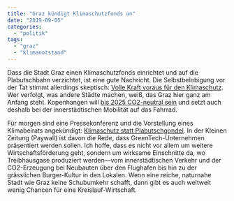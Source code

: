 ```yaml
---
title: "Graz kündigt Klimaschutzfonds an"
date: "2019-09-05"
categories: 
  - "politik"
tags: 
  - "graz"
  - "klimanotstand"
---
```


Dass die Stadt Graz einen Klimaschutzfonds einrichtet und auf die Plabutschbahn verzichtet, ist eine gute Nachricht. Die Selbstbelobigung vor der Tat stimmt allerdings skeptisch: [Volle Kraft voraus für den Klimaschutz](https://www.ots.at/presseaussendung/OTS_20190904_OTS0162/volle-kraft-voraus-fuer-den-klimaschutz-anhaenge). Wer verfolgt, was andere Städte machen, weiß, das Graz hier ganz am Anfang steht. Kopenhangen will [bis 2025 CO2-neutral sein](https://international.kk.dk/artikel/carbon-neutral-capital) und setzt auch deshalb bei der innerstädtischen Mobilität auf das Fahrrad.

Für morgen sind eine Pressekonferenz und die Vorstellung eines Klimabeirats angekündigt: [Klimaschutz statt Plabutschgondel](https://steiermark.orf.at/stories/3011403/). In der Kleinen Zeitung (Paywall) ist davon die Rede, dass GreenTech-Unternehmen präsentiert werden sollen. Ich hoffe, dass es nicht vor allem um weitere Wirtschaftsförderung geht, sondern um wirksame Einschnitte da, wo Treibhausgase produziert werden—vom innerstädtischen Verkehr und der CO2-Erzeugung bei Neubauten über den Flughafen bis hin zu der grässlichen Burger-Kultur in den Lokalen. Wenn eine reiche, naturnahe Stadt wie Graz keine Schubumkehr schafft, dann gibt es auch weltweit wenig Chancen für eine Kreislauf-Wirtschaft.
